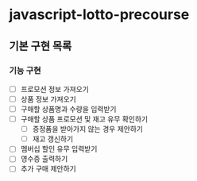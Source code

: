 # javascript-lotto-precourse

## 기본 구현 목록

### 기능 구현

- [ ] 프로모션 정보 가져오기
- [ ] 상품 정보 가져오기
- [ ] 구매할 상품명과 수량을 입력받기
- [ ] 구매할 상품 프로모션 및 재고 유무 확인하기
  - [ ] 증정품을 받아가지 않는 경우 제안하기
  - [ ] 재고 갱신하기
- [ ] 멤버십 할인 유무 입력받기
- [ ] 영수증 출력하기
- [ ] 추가 구매 제안하기
